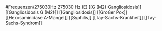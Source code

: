 #Frequenzen/275030Hz
275030 Hz (E)
[[G (M2) Gangliosidosis]]
[[Gangliosidosis G (M2)]]
[[Gangliosidosis]]
[[Großer Pox]]
[[Hexosaminidase A-Mangel]]
[[Syphilis]]
[[Tay-Sachs-Krankheit]]
[[Tay-Sachs-Syndrom]]